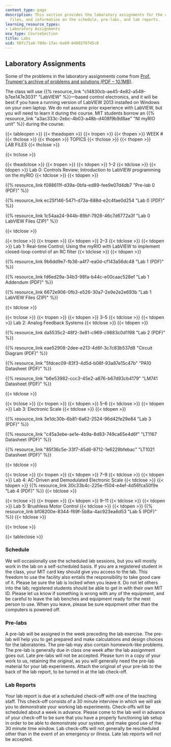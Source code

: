 ```yaml
---
content_type: page
description: This section provides the laboratory assignments for the course, associated
  files, and information on the schedule, pre-labs, and lab reports.
learning_resource_types:
- Laboratory Assignments
ocw_type: CourseSection
title: Labs
uid: 58fc71a6-70de-17ac-6a69-64602f8745c0
---
```


Laboratory Assignments
----------------------

Some of the problems in the laboratory assignments come from [Prof. Trumper's archive of problems and solutions (PDF – 10.1MB)](/ans7870/2/2.14/s14/MIT2_14S14_Prob_Archive.pdf).

The class will use {{% resource_link "c14830cb-ae45-4e82-a549-b7ee147e3031" "LabVIEW" %}}—based control electronics, and it will be best if you have a running version of LabVIEW 2013 installed on Windows on your own laptop. We do not assume prior experience with LabVIEW, but you will need to learn it during the course. MIT students borrow an {{% resource_link "a3ac333c-2ebc-4b03-a48b-d408f9b9d8ae" "NI myRIO unit" %}} during the course.

{{< tableopen >}}
{{< theadopen >}}
{{< tropen >}}
{{< thopen >}}
WEEK #
{{< thclose >}}
{{< thopen >}}
TOPICS
{{< thclose >}}
{{< thopen >}}
LAB FILES
{{< thclose >}}

{{< trclose >}}

{{< theadclose >}}
{{< tropen >}}
{{< tdopen >}}
1–2
{{< tdclose >}}
{{< tdopen >}}
Lab 0: Controls Review; Introduction to LabVIEW programming on the myRIO
{{< tdclose >}}
{{< tdopen >}}


{{% resource_link f088611f-d39a-0bfa-ed89-fee9e07d4db7 "Pre-lab 0 (PDF)" %}}

{{% resource_link ec25f146-5471-d73a-688d-e2c4fae0d254 "Lab 0 (PDF)" %}}

{{% resource_link 1c54aa24-944b-89bf-7928-46c7d6772a3f "Lab 0 LabVIEW Files (ZIP)" %}}


{{< tdclose >}}

{{< trclose >}}
{{< tropen >}}
{{< tdopen >}}
2–3
{{< tdclose >}}
{{< tdopen >}}
Lab 1: Real-time Control; Using the myRIO with LabVIEW to implement closed-loop control of an RC filter
{{< tdclose >}}
{{< tdopen >}}


{{% resource_link 9b6dd9e7-fb36-a4f7-ea0d-cf143a56dc48 "Lab 1 (PDF)" %}}

{{% resource_link fd6ed29a-34b3-98fa-b44c-e00caac528ef "Lab 1 Addendum (PDF)" %}}

{{% resource_link 6672e906-0fb3-e526-30a7-2e9e2e2e693b "Lab 1 LabVIEW Files (ZIP)" %}}


{{< tdclose >}}

{{< trclose >}}
{{< tropen >}}
{{< tdopen >}}
3–5
{{< tdclose >}}
{{< tdopen >}}
Lab 2: Analog Feedback Systems
{{< tdclose >}}
{{< tdopen >}}


{{% resource_link da5535c2-48f2-3e81-c969-c9883c0d1198 "Lab 2 (PDF)" %}}

{{% resource_link eae52908-2dee-e213-4d6f-3c7c83b537d8 "Circuit Diagram (PDF)" %}}

{{% resource_link "5fdcec09-83f3-4d5d-b08f-93a87e15c47b" "PA10 Datasheet (PDF)" %}}

{{% resource_link "b6e53982-ccc3-45e2-a876-b67d93cb4179" "LM741 Datasheet (PDF)" %}}


{{< tdclose >}}

{{< trclose >}}
{{< tropen >}}
{{< tdopen >}}
5–6
{{< tdclose >}}
{{< tdopen >}}
Lab 3: Electronic Scale
{{< tdclose >}}
{{< tdopen >}}


{{% resource_link 3e1dc30b-6b81-6a62-2524-96d42fe29e84 "Lab 3 (PDF)" %}}

{{% resource_link "c45a3ebe-ae1e-4b9a-8d83-749ca65e4d6f" "LT1167 Datasheet (PDF)" %}}

{{% resource_link "85f36c5e-33f7-45d6-8712-1e6229bfebac" "LT1021 Datasheet (PDF)" %}}


{{< tdclose >}}

{{< trclose >}}
{{< tropen >}}
{{< tdopen >}}
7–9
{{< tdclose >}}
{{< tdopen >}}
Lab 4: AC-Driven and Demodulated Electronic Scale
{{< tdclose >}}
{{< tdopen >}}
{{% resource_link 30c33b4c-225e-f504-e4ef-4d56fca50f9e "Lab 4 (PDF)" %}}
{{< tdclose >}}

{{< trclose >}}
{{< tropen >}}
{{< tdopen >}}
9–11
{{< tdclose >}}
{{< tdopen >}}
Lab 5: Brushless Motor Control
{{< tdclose >}}
{{< tdopen >}}
{{% resource_link bf08200e-8344-f69f-5b8a-4ac923ea6d53 "Lab 5 (PDF)" %}}
{{< tdclose >}}

{{< trclose >}}

{{< tableclose >}}

### Schedule

We will occasionally use the scheduled lab sessions, but you will mostly work in the lab on a self-scheduled basis. If you are a registered student in the class, your MIT card key should give you access to the lab. This freedom to use the facility also entails the responsibility to take good care of it. Please be sure the lab is locked when you leave it. Do not let others into the lab; registered students should be able to get in with their own MIT ID. Please let us know if something is wrong with any of the equipment, and be careful to leave the lab benches and equipment ready for the next person to use. When you leave, please be sure equipment other than the computers is powered off.

### Pre-labs

A pre-lab will be assigned in the week preceding the lab exercise. The pre-lab will help you to get prepared and make calculations and design choices for the laboratories. The pre-lab may also contain homework-like problems. The pre-lab is generally due in class one week after the lab assignment goes out. Late pre-labs will not be accepted. Please turn in a copy of your work to us, retaining the original, as you will generally need the pre-lab material for your lab experiments. Attach the original of your pre-lab to the back of the lab report, to be turned in at the lab check-off.

### Lab Reports

Your lab report is due at a scheduled check-off with one of the teaching staff. This check-off consists of a 30 minute interview in which we will ask you to demonstrate your working lab experiments. Check-offs will be scheduled about a week in advance. Please come to the lab well in advance of your check-off to be sure that you have a properly functioning lab setup in order to be able to demonstrate your system, and make good use of the 30 minute time window. Lab check-offs will not generally be rescheduled other than in the event of an emergency or illness. Late lab reports will not be accepted.